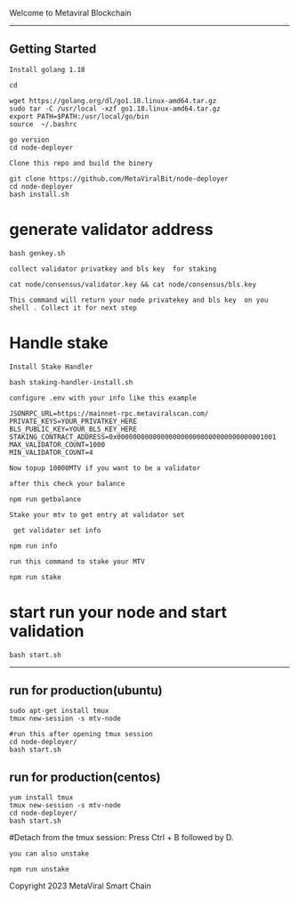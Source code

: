 Welcome to Metaviral Blockchain


---
## Getting Started

```Install golang 1.18```

```
cd 

wget https://golang.org/dl/go1.18.linux-amd64.tar.gz
sudo tar -C /usr/local -xzf go1.18.linux-amd64.tar.gz
export PATH=$PATH:/usr/local/go/bin
source  ~/.bashrc

go version
cd node-deployer
```
```Clone this repo and build the binery```

```
git clone https://github.com/MetaViralBit/node-deployer
cd node-deployer
bash install.sh
```

# generate validator address 


```
bash genkey.sh
```


```collect validator privatkey and bls key  for staking```

```
cat node/consensus/validator.key && cat node/consensus/bls.key
```
```This command will return your node privatekey and bls key  on you shell . Collect it for next step ```

# Handle stake

```Install Stake Handler```
```
bash staking-handler-install.sh
```

```configure .env with your info like this example```

```
JSONRPC_URL=https://mainnet-rpc.metaviralscan.com/
PRIVATE_KEYS=YOUR_PRIVATKEY_HERE 
BLS_PUBLIC_KEY=YOUR_BLS_KEY_HERE 
STAKING_CONTRACT_ADDRESS=0x0000000000000000000000000000000000001001
MAX_VALIDATOR_COUNT=1000
MIN_VALIDATOR_COUNT=4
```


```Now topup 10000MTV if you want to be a validator```

```after this check your balance ```

```
npm run getbalance 
```

```Stake your mtv to get entry at validator set```

``` get validator set info```
```
npm run info
```



```run this command to stake your MTV```

```
npm run stake
```


# start run your node and start validation 

```
bash start.sh 
```

---
## run for production(ubuntu)

```
sudo apt-get install tmux
tmux new-session -s mtv-node

#run this after opening tmux session 
cd node-deployer/
bash start.sh
```
## run for production(centos)

```
yum install tmux
tmux new-session -s mtv-node
cd node-deployer/
bash start.sh
```
#Detach from the tmux session:
Press Ctrl + B followed by D.



```you can also unstake ```

```
npm run unstake 
```

Copyright 2023 MetaViral Smart Chain 

